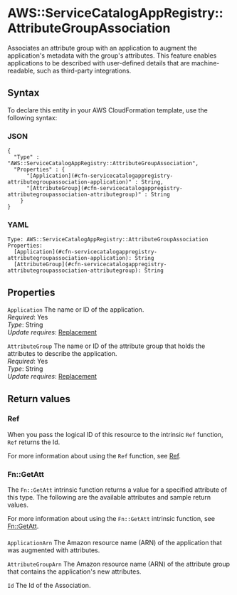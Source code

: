 # AWS::ServiceCatalogAppRegistry::AttributeGroupAssociation<a name="aws-resource-servicecatalogappregistry-attributegroupassociation"></a>

 Associates an attribute group with an application to augment the application's metadata with the group's attributes\. This feature enables applications to be described with user\-defined details that are machine\-readable, such as third\-party integrations\. 

## Syntax<a name="aws-resource-servicecatalogappregistry-attributegroupassociation-syntax"></a>

To declare this entity in your AWS CloudFormation template, use the following syntax:

### JSON<a name="aws-resource-servicecatalogappregistry-attributegroupassociation-syntax.json"></a>

```
{
  "Type" : "AWS::ServiceCatalogAppRegistry::AttributeGroupAssociation",
  "Properties" : {
      "[Application](#cfn-servicecatalogappregistry-attributegroupassociation-application)" : String,
      "[AttributeGroup](#cfn-servicecatalogappregistry-attributegroupassociation-attributegroup)" : String
    }
}
```

### YAML<a name="aws-resource-servicecatalogappregistry-attributegroupassociation-syntax.yaml"></a>

```
Type: AWS::ServiceCatalogAppRegistry::AttributeGroupAssociation
Properties: 
  [Application](#cfn-servicecatalogappregistry-attributegroupassociation-application): String
  [AttributeGroup](#cfn-servicecatalogappregistry-attributegroupassociation-attributegroup): String
```

## Properties<a name="aws-resource-servicecatalogappregistry-attributegroupassociation-properties"></a>

`Application`  <a name="cfn-servicecatalogappregistry-attributegroupassociation-application"></a>
 The name or ID of the application\.  
*Required*: Yes  
*Type*: String  
*Update requires*: [Replacement](https://docs.aws.amazon.com/AWSCloudFormation/latest/UserGuide/using-cfn-updating-stacks-update-behaviors.html#update-replacement)

`AttributeGroup`  <a name="cfn-servicecatalogappregistry-attributegroupassociation-attributegroup"></a>
 The name or ID of the attribute group that holds the attributes to describe the application\.   
*Required*: Yes  
*Type*: String  
*Update requires*: [Replacement](https://docs.aws.amazon.com/AWSCloudFormation/latest/UserGuide/using-cfn-updating-stacks-update-behaviors.html#update-replacement)

## Return values<a name="aws-resource-servicecatalogappregistry-attributegroupassociation-return-values"></a>

### Ref<a name="aws-resource-servicecatalogappregistry-attributegroupassociation-return-values-ref"></a>

 When you pass the logical ID of this resource to the intrinsic `Ref` function, `Ref` returns the Id\. 

 

 

For more information about using the `Ref` function, see [Ref](https://docs.aws.amazon.com/AWSCloudFormation/latest/UserGuide/intrinsic-function-reference-ref.html)\.

### Fn::GetAtt<a name="aws-resource-servicecatalogappregistry-attributegroupassociation-return-values-fn--getatt"></a>

The `Fn::GetAtt` intrinsic function returns a value for a specified attribute of this type\. The following are the available attributes and sample return values\.

For more information about using the `Fn::GetAtt` intrinsic function, see [Fn::GetAtt](https://docs.aws.amazon.com/AWSCloudFormation/latest/UserGuide/intrinsic-function-reference-getatt.html)\.

#### <a name="aws-resource-servicecatalogappregistry-attributegroupassociation-return-values-fn--getatt-fn--getatt"></a>

`ApplicationArn`  <a name="ApplicationArn-fn::getatt"></a>
 The Amazon resource name \(ARN\) of the application that was augmented with attributes\. 

`AttributeGroupArn`  <a name="AttributeGroupArn-fn::getatt"></a>
 The Amazon resource name \(ARN\) of the attribute group that contains the application's new attributes\. 

`Id`  <a name="Id-fn::getatt"></a>
 The Id of the Association\. 